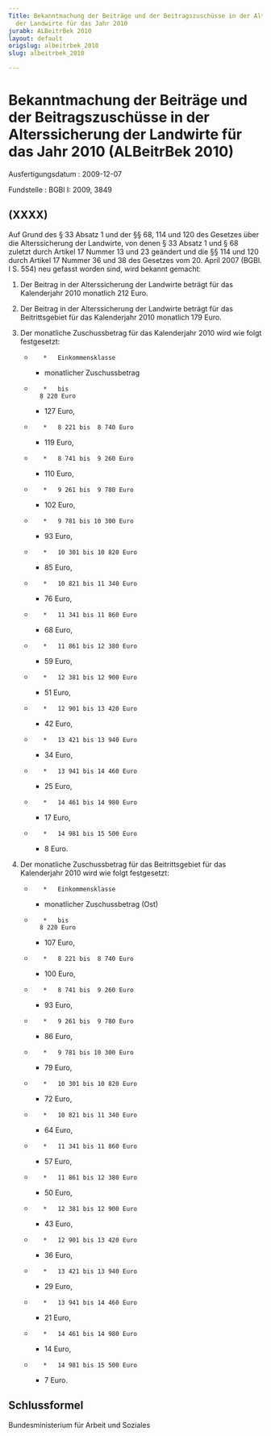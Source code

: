 ```yaml
---
Title: Bekanntmachung der Beiträge und der Beitragszuschüsse in der Alterssicherung
  der Landwirte für das Jahr 2010
jurabk: ALBeitrBek 2010
layout: default
origslug: albeitrbek_2010
slug: albeitrbek_2010

---
```


# Bekanntmachung der Beiträge und der Beitragszuschüsse in der Alterssicherung der Landwirte für das Jahr 2010 (ALBeitrBek 2010)

Ausfertigungsdatum
:   2009-12-07

Fundstelle
:   BGBl I: 2009, 3849


## (XXXX)

Auf Grund des § 33 Absatz 1 und der §§ 68, 114 und 120 des Gesetzes
über die Alterssicherung der Landwirte, von denen § 33 Absatz 1 und §
68 zuletzt durch Artikel 17 Nummer 13 und 23 geändert und die §§ 114
und 120 durch Artikel 17 Nummer 36 und 38 des Gesetzes vom 20. April
2007 (BGBl. I S. 554) neu gefasst worden sind, wird bekannt gemacht:


1.  Der Beitrag in der Alterssicherung der Landwirte beträgt für das
    Kalenderjahr 2010 monatlich 212 Euro.


2.  Der Beitrag in der Alterssicherung der Landwirte beträgt für das
    Beitrittsgebiet für das Kalenderjahr 2010 monatlich 179 Euro.


3.  Der monatliche Zuschussbetrag für das Kalenderjahr 2010 wird wie folgt
    festgesetzt:

    *        *   Einkommensklasse

        *   monatlicher
            Zuschussbetrag


    *        *   bis
            8 220 Euro

        *   127 Euro,


    *        *   8 221 bis  8 740 Euro

        *   119 Euro,


    *        *   8 741 bis  9 260 Euro

        *   110 Euro,


    *        *   9 261 bis  9 780 Euro

        *   102 Euro,


    *        *   9 781 bis 10 300 Euro

        *   93 Euro,


    *        *   10 301 bis 10 820 Euro

        *   85 Euro,


    *        *   10 821 bis 11 340 Euro

        *   76 Euro,


    *        *   11 341 bis 11 860 Euro

        *   68 Euro,


    *        *   11 861 bis 12 380 Euro

        *   59 Euro,


    *        *   12 381 bis 12 900 Euro

        *   51 Euro,


    *        *   12 901 bis 13 420 Euro

        *   42 Euro,


    *        *   13 421 bis 13 940 Euro

        *   34 Euro,


    *        *   13 941 bis 14 460 Euro

        *   25 Euro,


    *        *   14 461 bis 14 980 Euro

        *   17 Euro,


    *        *   14 981 bis 15 500 Euro

        *   8 Euro.





4.  Der monatliche Zuschussbetrag für das Beitrittsgebiet für das
    Kalenderjahr 2010 wird wie folgt festgesetzt:

    *        *   Einkommensklasse

        *   monatlicher
            Zuschussbetrag (Ost)


    *        *   bis
            8 220 Euro

        *   107 Euro,


    *        *   8 221 bis  8 740 Euro

        *   100 Euro,


    *        *   8 741 bis  9 260 Euro

        *   93 Euro,


    *        *   9 261 bis  9 780 Euro

        *   86 Euro,


    *        *   9 781 bis 10 300 Euro

        *   79 Euro,


    *        *   10 301 bis 10 820 Euro

        *   72 Euro,


    *        *   10 821 bis 11 340 Euro

        *   64 Euro,


    *        *   11 341 bis 11 860 Euro

        *   57 Euro,


    *        *   11 861 bis 12 380 Euro

        *   50 Euro,


    *        *   12 381 bis 12 900 Euro

        *   43 Euro,


    *        *   12 901 bis 13 420 Euro

        *   36 Euro,


    *        *   13 421 bis 13 940 Euro

        *   29 Euro,


    *        *   13 941 bis 14 460 Euro

        *   21 Euro,


    *        *   14 461 bis 14 980 Euro

        *   14 Euro,


    *        *   14 981 bis 15 500 Euro

        *   7 Euro.








## Schlussformel

Bundesministerium für Arbeit und Soziales

